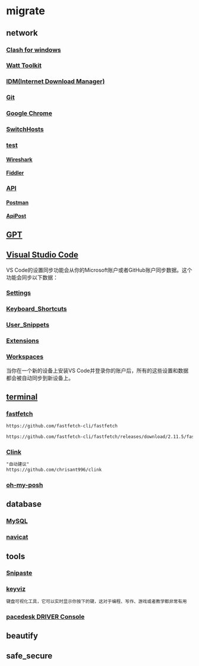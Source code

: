 # migrate

## network

### [Clash for windows](/network/Clash/README.md)

### [Watt Toolkit](/network/Watt_Toolkit/README.md)

### [IDM(Internet Download Manager)](/network/IDM/README.md)

### [Git](/network/Git/README.md)

### [Google Chrome](/network/Google_Chrome/README.md)

### [SwitchHosts](/network/SwitchHosts/README.md)

### [test](/network/test/README.md)

#### [Wireshark](/network/test/Wireshark/README.md)

#### [Fiddler](/network/test/Fiddler/README.md)

### [API](/network/API/README.md)

#### [Postman](/network/API/Postman/README.md)

#### [ApiPost](/network/API/ApiPost/README.md)

## [GPT](/GPT/README.md)

## [Visual Studio Code](/vscode/README.md)

VS Code的设置同步功能会从你的Microsoft账户或者GitHub账户同步数据。这个功能会同步以下数据：

### [Settings](/vscode/Settings/README.md)

### [Keyboard_Shortcuts](/vscode/Keyboard_Shortcuts/README.md)

### [User_Snippets](/vscode/User_Snippets/README.md)

### [Extensions](/vscode/Extensions/README.md)

### [Workspaces](/vscode/Workspaces/README.md)

当你在一个新的设备上安装VS Code并登录你的账户后，所有的这些设置和数据都会被自动同步到新设备上。

## [terminal](/terminal/README.md)

### [fastfetch](/tools/fastfetch/README.md)

```md
https://github.com/fastfetch-cli/fastfetch

https://github.com/fastfetch-cli/fastfetch/releases/download/2.11.5/fastfetch-windows-amd64.7z
```

### [Clink](/terminal/clink/README.md)

```md
"自动建议"
https://github.com/chrisant996/clink
```

### [oh-my-posh](/terminal/oh-my-posh/README.md)

## database

### [MySQL](/database/MySQL/README.md)

### [navicat](/database/navicat/README.md)

## tools

### [Snipaste](/tools/Snipaste/README.md)

### [keyviz](/tools/keyviz/README.md)

```md
键盘可视化工具，它可以实时显示你按下的键，这对于编程、写作、游戏或者教学都非常有用
```

### [pacedesk DRIVER Console](/tools/pacedesk_DRIVER_Console/README.md)

## beautify

## safe_secure
